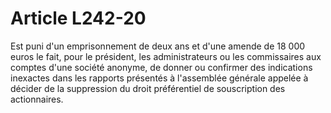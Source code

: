 # Article L242-20

Est puni d'un emprisonnement de deux ans et d'une amende de 18 000 euros le fait, pour le président, les administrateurs ou les commissaires aux comptes d'une société anonyme, de donner ou confirmer des indications inexactes dans les rapports présentés à l'assemblée générale appelée à décider de la suppression du droit préférentiel de souscription des actionnaires.
